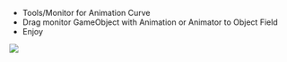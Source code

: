 - Tools/Monitor for Animation Curve
- Drag monitor GameObject with Animation or Animator to Object Field
- Enjoy

![](http://i.imgur.com/39ALYQW.gif)
